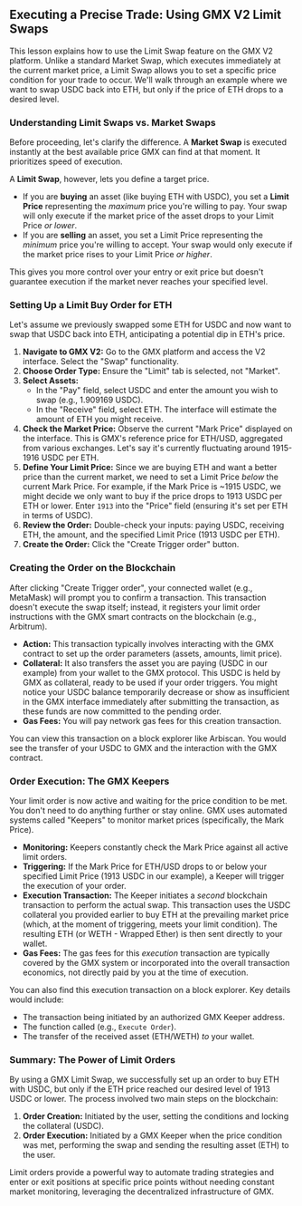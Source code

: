 ## Executing a Precise Trade: Using GMX V2 Limit Swaps

This lesson explains how to use the Limit Swap feature on the GMX V2 platform. Unlike a standard Market Swap, which executes immediately at the current market price, a Limit Swap allows you to set a specific price condition for your trade to occur. We'll walk through an example where we want to swap USDC back into ETH, but only if the price of ETH drops to a desired level.

### Understanding Limit Swaps vs. Market Swaps

Before proceeding, let's clarify the difference. A **Market Swap** is executed instantly at the best available price GMX can find at that moment. It prioritizes speed of execution.

A **Limit Swap**, however, lets you define a target price.
*   If you are **buying** an asset (like buying ETH with USDC), you set a **Limit Price** representing the *maximum* price you're willing to pay. Your swap will only execute if the market price of the asset drops to your Limit Price *or lower*.
*   If you are **selling** an asset, you set a Limit Price representing the *minimum* price you're willing to accept. Your swap would only execute if the market price rises to your Limit Price *or higher*.

This gives you more control over your entry or exit price but doesn't guarantee execution if the market never reaches your specified level.

### Setting Up a Limit Buy Order for ETH

Let's assume we previously swapped some ETH for USDC and now want to swap that USDC back into ETH, anticipating a potential dip in ETH's price.

1.  **Navigate to GMX V2:** Go to the GMX platform and access the V2 interface. Select the "Swap" functionality.
2.  **Choose Order Type:** Ensure the "Limit" tab is selected, not "Market".
3.  **Select Assets:**
    *   In the "Pay" field, select USDC and enter the amount you wish to swap (e.g., 1.909169 USDC).
    *   In the "Receive" field, select ETH. The interface will estimate the amount of ETH you might receive.
4.  **Check the Market Price:** Observe the current "Mark Price" displayed on the interface. This is GMX's reference price for ETH/USD, aggregated from various exchanges. Let's say it's currently fluctuating around 1915-1916 USDC per ETH.
5.  **Define Your Limit Price:** Since we are buying ETH and want a better price than the current market, we need to set a Limit Price *below* the current Mark Price. For example, if the Mark Price is ~1915 USDC, we might decide we only want to buy if the price drops to 1913 USDC per ETH or lower. Enter `1913` into the "Price" field (ensuring it's set per ETH in terms of USDC).
6.  **Review the Order:** Double-check your inputs: paying USDC, receiving ETH, the amount, and the specified Limit Price (1913 USDC per ETH).
7.  **Create the Order:** Click the "Create Trigger order" button.

### Creating the Order on the Blockchain

After clicking "Create Trigger order", your connected wallet (e.g., MetaMask) will prompt you to confirm a transaction. This transaction doesn't execute the swap itself; instead, it registers your limit order instructions with the GMX smart contracts on the blockchain (e.g., Arbitrum).

*   **Action:** This transaction typically involves interacting with the GMX contract to set up the order parameters (assets, amounts, limit price).
*   **Collateral:** It also transfers the asset you are paying (USDC in our example) from your wallet to the GMX protocol. This USDC is held by GMX as collateral, ready to be used if your order triggers. You might notice your USDC balance temporarily decrease or show as insufficient in the GMX interface immediately after submitting the transaction, as these funds are now committed to the pending order.
*   **Gas Fees:** You will pay network gas fees for this creation transaction.

You can view this transaction on a block explorer like Arbiscan. You would see the transfer of your USDC to GMX and the interaction with the GMX contract.

### Order Execution: The GMX Keepers

Your limit order is now active and waiting for the price condition to be met. You don't need to do anything further or stay online. GMX uses automated systems called "Keepers" to monitor market prices (specifically, the Mark Price).

*   **Monitoring:** Keepers constantly check the Mark Price against all active limit orders.
*   **Triggering:** If the Mark Price for ETH/USD drops to or below your specified Limit Price (1913 USDC in our example), a Keeper will trigger the execution of your order.
*   **Execution Transaction:** The Keeper initiates a *second* blockchain transaction to perform the actual swap. This transaction uses the USDC collateral you provided earlier to buy ETH at the prevailing market price (which, at the moment of triggering, meets your limit condition). The resulting ETH (or WETH - Wrapped Ether) is then sent directly to your wallet.
*   **Gas Fees:** The gas fees for this *execution* transaction are typically covered by the GMX system or incorporated into the overall transaction economics, not directly paid by you at the time of execution.

You can also find this execution transaction on a block explorer. Key details would include:
*   The transaction being initiated by an authorized GMX Keeper address.
*   The function called (e.g., `Execute Order`).
*   The transfer of the received asset (ETH/WETH) *to* your wallet.

### Summary: The Power of Limit Orders

By using a GMX Limit Swap, we successfully set up an order to buy ETH with USDC, but only if the ETH price reached our desired level of 1913 USDC or lower. The process involved two main steps on the blockchain:
1.  **Order Creation:** Initiated by the user, setting the conditions and locking the collateral (USDC).
2.  **Order Execution:** Initiated by a GMX Keeper when the price condition was met, performing the swap and sending the resulting asset (ETH) to the user.

Limit orders provide a powerful way to automate trading strategies and enter or exit positions at specific price points without needing constant market monitoring, leveraging the decentralized infrastructure of GMX.